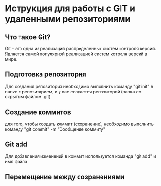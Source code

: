 # Иструкция для работы с GIT и удаленными репозиториями

## Что такое Git?

Git - это одна из реализаций распределенных систем контроля версий. Является самой популярной реализацией систем котроля версий в мире.

## Подготовка репозитория

Для создания репозитория необходимо выполнить команду "git init" в папке с репозиторием, и у вас создастся репозиторий (папка со скрытым файлом .git)

## Создание коммитов

для того, чтобы создать коммит (сохранение), необходимо выполнить команду "git commit" -m "Сообщение коммиту" 

## Git add
Для добавления изменений в коммит используется команда "git add" и имя файла

## Перемещение между созранениями
